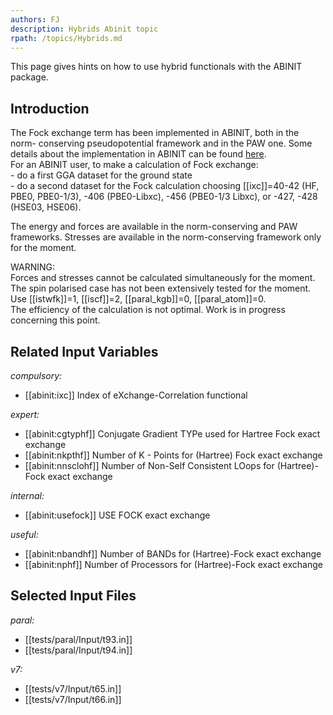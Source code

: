 ```yaml
---
authors: FJ
description: Hybrids Abinit topic
rpath: /topics/Hybrids.md
---
```

<!--
This file is automatically generated by mksite.py. All changes will be lost.
Change the input yaml files or the python code
-->

This page gives hints on how to use hybrid functionals with the ABINIT package.

## Introduction

The Fock exchange term has been implemented in ABINIT, both in the norm-
conserving pseudopotential framework and in the PAW one. Some details about
the implementation in ABINIT can be found
[here](../documents/hybrids-2017.pdf).  
For an ABINIT user, to make a calculation of Fock exchange:  
\- do a first GGA dataset for the ground state  
\- do a second dataset for the Fock calculation choosing [[ixc]]=40-42 (HF,
PBE0, PBE0-1/3), -406 (PBE0-Libxc), -456 (PBE0-1/3 Libxc), or -427, -428
(HSE03, HSE06).

  
The energy and forces are available in the norm-conserving and PAW frameworks.
Stresses are available in the norm-conserving framework only for the moment.

WARNING:  
Forces and stresses cannot be calculated simultaneously for the moment.  
The spin polarised case has not been extensively tested for the moment.  
Use [[istwfk]]=1, [[iscf]]=2, [[paral_kgb]]=0, [[paral_atom]]=0.  
The efficiency of the calculation is not optimal. Work is in progress
concerning this point.



## Related Input Variables

*compulsory:*

- [[abinit:ixc]]  Index of eXchange-Correlation functional
 
*expert:*

- [[abinit:cgtyphf]]  Conjugate Gradient TYPe used for Hartree Fock exact exchange
- [[abinit:nkpthf]]  Number of K - Points for (Hartree) Fock exact exchange
- [[abinit:nnsclohf]]  Number of Non-Self Consistent LOops for (Hartree)-Fock exact exchange
 
*internal:*

- [[abinit:usefock]]  USE FOCK exact exchange
 
*useful:*

- [[abinit:nbandhf]]  Number of BANDs for (Hartree)-Fock exact exchange
- [[abinit:nphf]]  Number of Processors for (Hartree)-Fock exact exchange
 

## Selected Input Files

*paral:*

- [[tests/paral/Input/t93.in]]
- [[tests/paral/Input/t94.in]]
 
*v7:*

- [[tests/v7/Input/t65.in]]
- [[tests/v7/Input/t66.in]]
 

